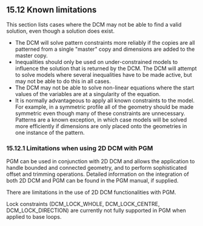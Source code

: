 ## 15.12 Known limitations

This section lists cases where the DCM may not be able to find a valid solution, even though a solution does exist.

- The DCM will solve pattern constraints more reliably if the copies are all patterned from a single "master" copy and dimensions are added to the master copy.
- Inequalities should only be used on under-constrained models to influence the solution that is returned by the DCM. 
The DCM will attempt to solve models where several inequalities have to be made active, but may not be able to do this in all cases.
- The DCM may not be able to solve non-linear equations where the start values of the variables are at a singularity of the equation.
- It is normally advantageous to apply all known constraints to the model. 
For example, in a symmetric profile all of the geometry should be made symmetric even though many of these constraints are unnecessary. 
Patterns are a known exception, in which case models will be solved more efficiently if dimensions are only placed onto the geometries in one instance of the pattern.

### 15.12.1 Limitations when using 2D DCM with PGM

PGM can be used in conjunction with 2D DCM and allows the application to handle bounded and connected geometry, and to perform sophisticated offset and trimming operations. 
Detailed information on the integration of both 2D DCM and PGM can be found in the PGM manual, if supplied.

There are limitations in the use of 2D DCM functionalities with PGM.

Lock constraints (DCM\_LOCK\_WHOLE, DCM\_LOCK\_CENTRE, DCM\_LOCK\_DIRECTION) are currently not fully supported in PGM when applied to base loops.

